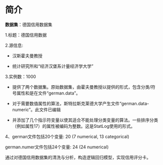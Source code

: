# 简介

**数据集**：德国信用数据集

1.标题：德国信用数据

2.源信息:

+ 汉斯霍夫曼教授

+ 统计研究所和“经济汉堡系计量经济学大学”

3.实例数：1000

+ 提供了两个数据集。原始数据集，由霍夫曼教授以提供的形式，包含分类/符号属性和是在文件“german.data”。

+ 对于需要数值属性的算法，斯特拉斯克莱德大学产生文件“german.data-numeric”。此文件已编辑

+ 并添加了几个指示符变量以使其适合不能处理分类变量的算法。一些排序分类（例如属性17）的属性被编码为整数。这是StatLog使用的形式。



4、german文件包括20个变量: 20 (7 numerical, 13 categorical)

  german.numer文件包括24个变量: 24 (24 numerical)



通过对德国信用数据集的清洗与分析，构造逻辑回归模型，实现信用评分卡。